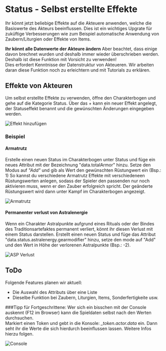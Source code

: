 # Status - Selbst erstellte Effekte
Ihr könnt jetzt beliebige Effekte auf die Akteuere anwenden, welche die Basiswerte des Akteurs beeinflussen. Dies ist ein wichtiges Upgrate für zuküftige Verbesserungen wie zum Beispiel automatische Anwendung von Zaubern/Liturgien oder Effekte von Items.
 
**Ihr könnt alle Datenwerte der Akteure ändern** Aber beachtet, dass einige davon brechnet wurden und deshalb immer wieder überschrieben werden. Deshalb ist diese Funktion mit Vorsicht zu verwenden!  
Dies erfordert Kenntnisse der Datenstruktur von Akteueren. Wir arbeiten daran diese Funktion noch zu erleichtern und mit Tutorials zu erklären. 

## Effekte von Akteuren
Um selbst erstellte Effekte zu verwenden, öffne den Charakterbogen und gehe auf die Kategorie Status. Über das + kann ein neuer Effekt angelegt, der Statuseffekt benannt und die gewünschten Änderungen eingegeben werden.

![Effekt hinzufügen](https://user-images.githubusercontent.com/44941845/112887103-0d442100-90d3-11eb-8ee5-aa056fcbe8e7.png)

### Beispiel
#### Armatrutz
Erstelle einen neuen Status im Charakterbogen unter Status und füge ein neues Attribut mit der Bezeichnung "data.totalArmor" hinzu. Setze den Modus auf *"Add"* und gib als Wert den gewünschten Rüstungwert ein (Bsp.: 1)
So kannst du verschiedene Armatrutz Effekte mit verschiedeneen Rüstungswerten anlegen, sodass der Spieler den passenden nur noch aktivieren muss, wenn er den Zauber erfolgreich spricht. Der geänderte Rüstungswert wird dann unter Kampf im Charakterbogen angezeigt.

![Armatrutz](https://user-images.githubusercontent.com/44941845/112887203-264cd200-90d3-11eb-8acd-901577120573.png)

#### Permanenter verlust von Astralenergie
Wenn ein Charakter Astralpunkte aufgrund eines Rituals oder der Bindes des Traditionsartefaktes permanent verliert, könnt ihr diesen Verlust mit einem Status darstellen. Erstellt einen neuen Status und füge das Attribut "data.status.astralenergy.gearmodifier" hinzu, setze den mode auf "Add" und den Wert in Höhe der verlorenen Astralpunkte (Bsp.: -2).

![ASP Verlust](https://user-images.githubusercontent.com/80099175/113255951-c61f8100-92c8-11eb-9eaf-66eb68ac172a.png) 

## ToDo
Folgende Features planen wir aktuell:
  * Die Auswahl des Attributs über eine Liste
  * Dieselbe Funktion bei Zaubern, Liturgien, Items, Sonderfertigkeite usw.

###Tipp für Fortgeschrittene:
Wer sich ein bisschen mit der Console auskennt (F12 im Browser) kann die Spieldaten selbst nach den Werten durchsuchen.  
Markiert einen Token und gebt in die Konsole: *_token.actor.data* ein. Dann seht ihr die Werte die sich hierdurch beeinflussen lassen. Weitere Infos hierzu folgen.
  
![Console](https://user-images.githubusercontent.com/80099175/113256355-5e1d6a80-92c9-11eb-9e02-b52ea1c371b6.png)
